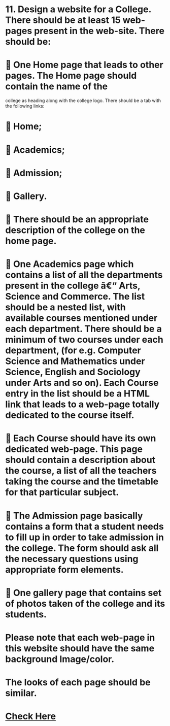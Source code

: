 # 11. Design a website for a College. There should be at least 15 web-pages present in the web-site. There should be:
#  One Home page that leads to other pages. The Home page should contain the name of the 
college as heading along with the college logo. There should be a tab with the following links:
  #  Home;
  #  Academics;
  #  Admission;
  #  Gallery.
  #  There should be an appropriate description of the college on the home page.
#  One Academics page which contains a list of all the departments present in the college â€“ Arts, Science and Commerce. The list should be a nested list, with available courses mentioned under each department. There should be a minimum of two courses under each department, (for e.g. Computer Science and Mathematics under Science, English and Sociology under Arts and so on). Each Course entry in the list should be a HTML link that leads to a web-page totally dedicated to the course itself.
#  Each Course should have its own dedicated web-page. This page should contain a description about the course, a list of all the teachers taking the course and the timetable for that particular subject.
#  The Admission page basically contains a form that a student needs to fill up in order to take admission in the college. The form should ask all the necessary questions using appropriate form elements.
#  One gallery page that contains set of photos taken of the college and its students.

# Please note that each web-page in this website should have the same background Image/color. 
# The looks of each page should be similar.

# [Check Here](https://himadri8991.github.io/College-Random-Website/)
